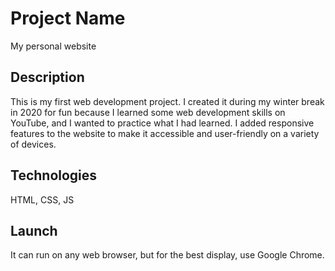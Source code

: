 # Project Name
My personal website



## Description
This is my first web development project. I created it during my winter break in 2020 for fun because I learned some web development skills on YouTube, and I wanted to practice what I had learned. I added responsive features to the website to make it accessible and user-friendly on a variety of devices.



## Technologies
HTML, CSS, JS

## Launch
It can run on any web browser, but for the best display, use Google Chrome.
